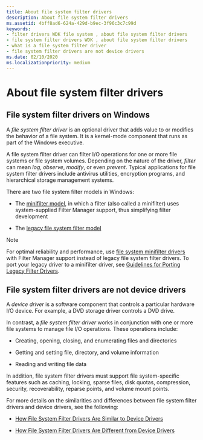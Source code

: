 ```yaml
---
title: About file system filter drivers
description: About file system filter drivers
ms.assetid: 4bff8ad6-624a-429d-b9ec-3f96c3c7c99d
keywords:
- filter drivers WDK file system , about file system filter drivers
- file system filter drivers WDK , about file system filter drivers
- what is a file system filter driver
- file system filter drivers are not device drivers
ms.date: 02/10/2020
ms.localizationpriority: medium
---
```


# About file system filter drivers

## File system filter drivers on Windows

A *file system filter driver* is an optional driver that adds value to or modifies the behavior of a file system. It is a kernel-mode component that runs as part of the Windows executive.

A file system filter driver can filter I/O operations for one or more file systems or file system volumes. Depending on the nature of the driver, *filter* can mean *log*, *observe*, *modify*, or even *prevent*. Typical applications for file system filter drivers include antivirus utilities, encryption programs, and hierarchical storage management systems.

There are two file system filter models in Windows:

- The [minifilter model](./filter-manager-concepts.md), in which a filter (also called a minifilter) uses system-supplied Filter Manager support, thus simplifying filter development

- The [legacy file system filter model](./about-file-system-legacy-filter-drivers.md)

> [!NOTE]
> For optimal reliability and performance, use [file system minifilter drivers](./filter-manager-concepts.md) with Filter Manager support instead of legacy file system filter drivers. To port your legacy driver to a minifilter driver, see [Guidelines for Porting Legacy Filter Drivers](guidelines-for-porting-legacy-filter-drivers.md).

## File system filter drivers are not device drivers

A *device driver* is a software component that controls a particular hardware I/O device. For example, a DVD storage driver controls a DVD drive.

In contrast, a *file system filter driver* works in conjunction with one or more file systems to manage file I/O operations. These operations include:

- Creating, opening, closing, and enumerating files and directories

- Getting and setting file, directory, and volume information

- Reading and writing file data

In addition, file system filter drivers must support file system-specific features such as caching, locking, sparse files, disk quotas, compression, security, recoverability, reparse points, and volume mount points.

For more details on the similarities and differences between file system filter drivers and device drivers, see the following:

- [How File System Filter Drivers Are Similar to Device Drivers](how-file-system-filter-drivers-are-similar-to-device-drivers.md)

- [How File System Filter Drivers Are Different from Device Drivers](how-file-system-filter-drivers-are-different-from-device-drivers.md)